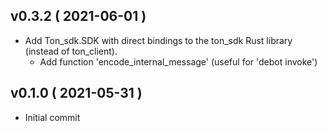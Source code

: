 
## v0.3.2 ( 2021-06-01 )

* Add Ton_sdk.SDK with direct bindings to the ton_sdk Rust library
  (instead of ton_client).
  * Add function 'encode_internal_message' (useful for 'debot invoke')

## v0.1.0 ( 2021-05-31 )

* Initial commit
